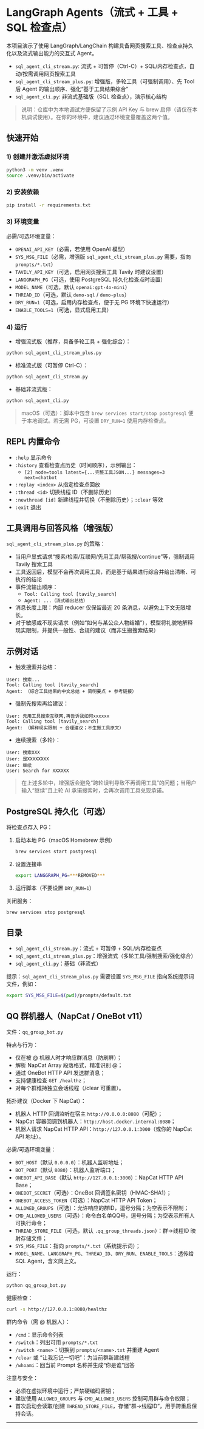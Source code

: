 # LangGraph Agents（流式 + 工具 + SQL 检查点）

本项目演示了使用 LangGraph/LangChain 构建具备网页搜索工具、检查点持久化以及流式输出能力的交互式 Agent。

- `sql_agent_cli_stream.py`: 流式 + 可暂停（Ctrl-C）+ SQL/内存检查点，自动/按需调用网页搜索工具
- `sql_agent_cli_stream_plus.py`: 增强版，多轮工具（可强制调用）、先 Tool 后 Agent 的输出顺序、强化“基于工具结果综合”
- `sql_agent_cli.py`: 非流式基础版（SQL 检查点），演示核心结构

> 说明：仓库中为本地调试方便保留了示例 API Key 与 brew 启停（请仅在本机调试使用）。在你的环境中，建议通过环境变量覆盖这两个值。

## 快速开始

### 1) 创建并激活虚拟环境

```bash
python3 -m venv .venv
source .venv/bin/activate
```

### 2) 安装依赖

```bash
pip install -r requirements.txt
```

### 3) 环境变量

必需/可选环境变量：

- `OPENAI_API_KEY`（必需，若使用 OpenAI 模型）
- `SYS_MSG_FILE`（必需，增强版 `sql_agent_cli_stream_plus.py` 需要，指向 `prompts/*.txt`）
- `TAVILY_API_KEY`（可选，启用网页搜索工具 Tavily 时建议设置）
- `LANGGRAPH_PG`（可选，使用 PostgreSQL 持久化检查点时设置）
- `MODEL_NAME`（可选，默认 `openai:gpt-4o-mini`）
- `THREAD_ID`（可选，默认 `demo-sql` / `demo-plus`）
- `DRY_RUN=1`（可选，启用内存检查点，便于无 PG 环境下快速运行）
- `ENABLE_TOOLS=1`（可选，显式启用工具）

### 4) 运行

- 增强流式版（推荐，具备多轮工具 + 强化综合）：

```bash
python sql_agent_cli_stream_plus.py
```

- 标准流式版（可暂停 Ctrl-C）：

```bash
python sql_agent_cli_stream.py
```

- 基础非流式版：

```bash
python sql_agent_cli.py
```

> macOS（可选）：脚本中包含 `brew services start/stop postgresql` 便于本地调试。若无需 PG，可设置 `DRY_RUN=1` 使用内存检查点。

## REPL 内置命令

- `:help` 显示命令
- `:history` 查看检查点历史（时间顺序），示例输出：
  - `[2] node=tools latest={...完整工具JSON...} messages=3 next=chatbot`
- `:replay <index>` 从指定检查点回放
- `:thread <id>` 切换线程 ID（不删除历史）
- `:newthread [id]` 新建线程并切换（不删除历史）；`:clear` 等效
- `:exit` 退出

## 工具调用与回答风格（增强版）

`sql_agent_cli_stream_plus.py` 的策略：

- 当用户显式请求“搜索/检索/互联网/先用工具/帮我搜/continue”等，强制调用 Tavily 搜索工具
- 工具返回后，模型不会再次调用工具，而是基于结果进行综合并给出清晰、可执行的结论
- 事件流输出顺序：
  - `Tool: Calling tool [tavily_search]`
  - `Agent: ...（流式输出总结）`
- 消息长度上限：内部 reducer 仅保留最近 20 条消息，以避免上下文无限增长。
- 对于敏感或不现实请求（例如“如何与某公众人物结婚”），模型将礼貌地解释现实限制，并提供一般性、合规的建议（而非生搬搜索结果）

## 示例对话

- 触发搜索并总结：

```
User: 搜索...
Tool: Calling tool [tavily_search]
Agent: （综合工具结果的中文总结 + 简明要点 + 参考链接）
```

- 强制先搜索再给建议：

```
User: 先用工具搜索互联网,再告诉我如何xxxxxx
Tool: Calling tool [tavily_search]
Agent: （解释现实限制 + 合理建议；不生搬工具原文）
```

- 连续搜索（多轮）：

```
User: 搜索XXX
User: 是XXXXXXXX
User: 继续
User: Search for XXXXXX
```

> 在上述多轮中，增强版会避免“跨轮误判导致不再调用工具”的问题；当用户输入“继续”且上轮 AI 承诺搜索时，会再次调用工具兑现承诺。

## PostgreSQL 持久化（可选）

将检查点存入 PG：

1. 启动本地 PG（macOS Homebrew 示例）
   ```bash
   brew services start postgresql
   ```
2. 设置连接串
   ```bash
   export LANGGRAPH_PG=***REMOVED***
   ```
3. 运行脚本（不要设置 `DRY_RUN=1`）

关闭服务：
```bash
brew services stop postgresql
```

## 目录

- `sql_agent_cli_stream.py`：流式 + 可暂停 + SQL/内存检查点
- `sql_agent_cli_stream_plus.py`：增强流式（多轮工具/强制搜索/强化综合）
- `sql_agent_cli.py`：基础（非流式）

提示：`sql_agent_cli_stream_plus.py` 需要设置 `SYS_MSG_FILE` 指向系统提示词文件，例如：
```bash
export SYS_MSG_FILE=$(pwd)/prompts/default.txt
```

## QQ 群机器人（NapCat / OneBot v11）

文件：`qq_group_bot.py`

特点与行为：
- 仅在被 @ 机器人时才响应群消息（防刷屏）；
- 解析 NapCat Array 段落格式，精准识别 @；
- 通过 OneBot HTTP API 发送群消息；
- 支持健康检查 `GET /healthz`；
- 对每个群维持独立会话线程（/clear 可重置）。

拓扑建议（Docker 下 NapCat）：
- 机器人 HTTP 回调监听在宿主 `http://0.0.0.0:8080`（可配）；
- NapCat 容器回调到机器人：`http://host.docker.internal:8080`；
- 机器人请求 NapCat HTTP API：`http://127.0.0.1:3000`（或你的 NapCat API 地址）。

必需/可选环境变量：
- `BOT_HOST`（默认 `0.0.0.0`）：机器人监听地址；
- `BOT_PORT`（默认 `8080`）：机器人监听端口；
- `ONEBOT_API_BASE`（默认 `http://127.0.0.1:3000`）：NapCat HTTP API Base；
- `ONEBOT_SECRET`（可选）：OneBot 回调签名密钥（HMAC-SHA1）；
- `ONEBOT_ACCESS_TOKEN`（可选）：NapCat HTTP API Token；
- `ALLOWED_GROUPS`（可选）：允许响应的群ID，逗号分隔；为空表示不限制；
- `CMD_ALLOWED_USERS`（可选）：命令白名单QQ号，逗号分隔；为空表示所有人可执行命令；
- `THREAD_STORE_FILE`（可选，默认 `.qq_group_threads.json`）：群→线程ID 映射存储文件；
- `SYS_MSG_FILE`：指向 `prompts/*.txt`（系统提示词）；
- `MODEL_NAME`、`LANGGRAPH_PG`、`THREAD_ID`、`DRY_RUN`、`ENABLE_TOOLS`：透传给 SQL Agent，含义同上文。

运行：
```bash
python qq_group_bot.py
```

健康检查：
```bash
curl -s http://127.0.0.1:8080/healthz
```

群内命令（需 @ 机器人）：
- `/cmd`：显示命令列表
- `/switch`：列出可用 `prompts/*.txt`
- `/switch <name>`：切换到 `prompts/<name>.txt` 并重建 Agent
- `/clear` 或 “让我忘记一切吧”：为当前群新建线程
- `/whoami`：回当前 Prompt 名称并生成“你是谁”回答

注意与安全：
- 必须在虚拟环境中运行；严禁硬编码密钥；
- 建议使用 `ALLOWED_GROUPS` 与 `CMD_ALLOWED_USERS` 控制可用群与命令权限；
- 首次启动会读取/创建 `THREAD_STORE_FILE`，存储“群→线程ID”，用于跨重启保持会话。

---
